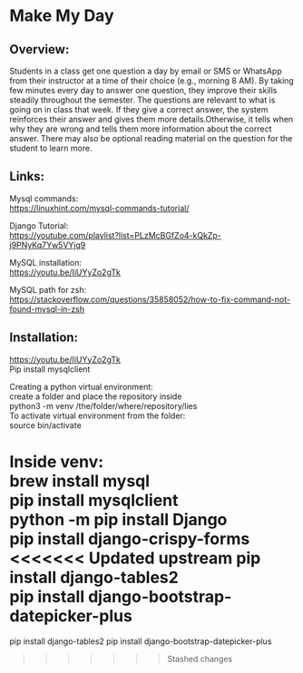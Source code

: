 # Make My Day 

## Overview: 
Students in a class get one question a day by email or SMS or WhatsApp from their instructor at a time of their choice (e.g., morning 8 AM). By taking few minutes every day to answer one question, they improve their skills steadily throughout the semester. The questions are relevant to what is going on in class that week. If they give a correct answer, the system reinforces their answer and gives them more details.Otherwise, it tells when why they are wrong and tells them more information about the correct answer. There may also be optional reading material on the question for the student to learn more. 

## Links:
Mysql commands:  
https://linuxhint.com/mysql-commands-tutorial/

Django Tutorial:  
https://youtube.com/playlist?list=PLzMcBGfZo4-kQkZp-j9PNyKq7Yw5VYjq9

MySQL installation:  
https://youtu.be/IiUYyZo2gTk

MySQL path for zsh:  
https://stackoverflow.com/questions/35858052/how-to-fix-command-not-found-mysql-in-zsh

## Installation:  
https://youtu.be/IiUYyZo2gTk  
Pip install mysqlclient  

Creating a python virtual environment:  
create a folder and place the repository inside  
python3 -m venv /the/folder/where/repository/lies  
To activate virtual environment from the folder:  
source bin/activate  
  
Inside venv:  
brew install mysql  
pip install mysqlclient  
python -m pip install Django  
pip install django-crispy-forms  
<<<<<<< Updated upstream
pip install django-tables2  
pip install django-bootstrap-datepicker-plus
=======
pip install django-tables2
pip install django-bootstrap-datepicker-plus  
>>>>>>> Stashed changes
